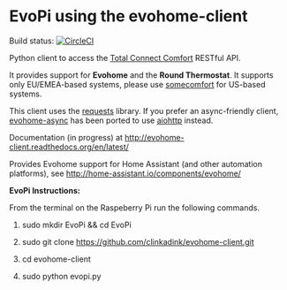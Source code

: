 

EvoPi using the evohome-client 
==============================

Build status: [![CircleCI](https://circleci.com/gh/watchforstock/evohome-client.svg?style=svg)](https://circleci.com/gh/watchforstock/evohome-client)

Python client to access the [Total Connect Comfort](https://international.mytotalconnectcomfort.com/Account/Login) RESTful API.

It provides support for **Evohome** and the **Round Thermostat**.  It supports only EU/EMEA-based systems, please use [somecomfort](https://github.com/kk7ds/somecomfort) for US-based systems.

This client uses the [requests](https://pypi.org/project/requests/) library. If you prefer an async-friendly client, [evohome-async](https://github.com/zxdavb/evohome-async) has been ported to use [aiohttp](https://pypi.org/project/aiohttp/) instead.

Documentation (in progress) at http://evohome-client.readthedocs.org/en/latest/

Provides Evohome support for Home Assistant (and other automation platforms), see http://home-assistant.io/components/evohome/



**EvoPi Instructions:**

From the terminal on the Raspeberry Pi run the following commands.

1. sudo mkdir EvoPi && cd EvoPi

2. sudo git clone https://github.com/clinkadink/evohome-client.git

3. cd evohome-client

4. sudo python evopi.py


